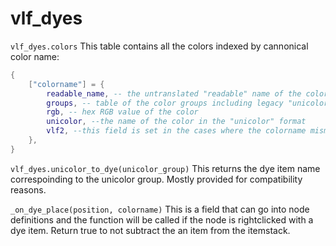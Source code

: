 # vlf_dyes

`vlf_dyes.colors`
This table contains all the colors indexed by cannonical color name:
```lua
{
	["colorname"] = {
		readable_name, -- the untranslated "readable" name of the color to be used in descriptions
		groups, -- table of the color groups including legacy "unicolor"
		rgb, -- hex RGB value of the color
		unicolor, --the name of the color in the "unicolor" format
		vlf2, --this field is set in the cases where the colorname mismatches with the correspoinding vlf2 color. This was done to make color names more consistent and predictable.
	},
}
```

`vlf_dyes.unicolor_to_dye(unicolor_group)`
This returns the dye item name correspoinding to the unicolor group. Mostly provided for compatibility reasons.

`_on_dye_place(position, colorname)`
This is a field that can go into node definitions and the function will be called if the node is rightclicked with a dye item.
Return true to not subtract the an item from the itemstack.
